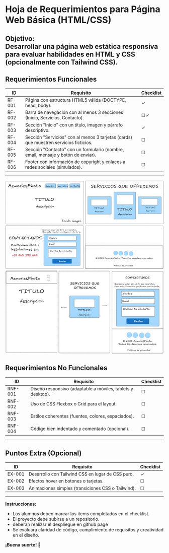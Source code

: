 # **Hoja de Requerimientos para Página Web Básica (HTML/CSS)**  
**Objetivo:**  
Desarrollar una página web estática responsiva para evaluar habilidades en HTML y CSS (opcionalmente con Tailwind CSS).  
---  
## **Requerimientos Funcionales**  

| **ID** | **Requisito** | **Checklist** |  
|--------|--------------|---------------|  
| RF-001 | Página con estructura HTML5 válida (DOCTYPE, head, body). | ✓ |  
| RF-002 | Barra de navegación con al menos 3 secciones (Inicio, Servicios, Contacto). | ☐✓ |  
| RF-003 | Sección "Inicio" con un título, imagen y párrafo descriptivo. | ✓ |  
| RF-004 | Sección "Servicios" con al menos 3 tarjetas (cards) que muestren servicios ficticios. | ☐ |  
| RF-005 | Sección "Contacto" con un formulario (nombre, email, mensaje y botón de enviar). | ☐ |  
| RF-006 | Footer con información de copyright y enlaces a redes sociales (simulados). | ☐ |  
---  
![alt text](image-1.png)
![alt text](image-2.png)
## **Requerimientos No Funcionales**  

| **ID** | **Requisito** | **Checklist** |  
|--------|--------------|---------------|  
| RNF-001 | Diseño responsivo (adaptable a móviles, tablets y desktop). | ☐ |  
| RNF-002 | Uso de CSS Flexbox o Grid para el layout. | ☐ |  
| RNF-003 | Estilos coherentes (fuentes, colores, espaciados). | ☐ |  
| RNF-004 | Código bien indentado y comentado (opcional). | ☐ |    
---  
## **Puntos Extra (Opcional)**  

| **ID** | **Requisito** | **Checklist** |  
|--------|--------------|---------------|  
| EX-001 | Desarrollo con Tailwind CSS en lugar de CSS puro. | ✓ |  
| EX-002 | Efectos hover en botones o tarjetas. | ☐ |  
| EX-003 | Animaciones simples (transiciones CSS o Tailwind). | ☐ |  
---  
**Instrucciones:**  
- Los alumnos deben marcar los ítems completados en el checklist.  
- El proyecto debe subirse a un repositorio.  
- deberan realizsr el despliegue en github page
- Se evaluará claridad de código, cumplimiento de requisitos y creatividad en el diseño.  

**¡Buena suerte!** 🚀